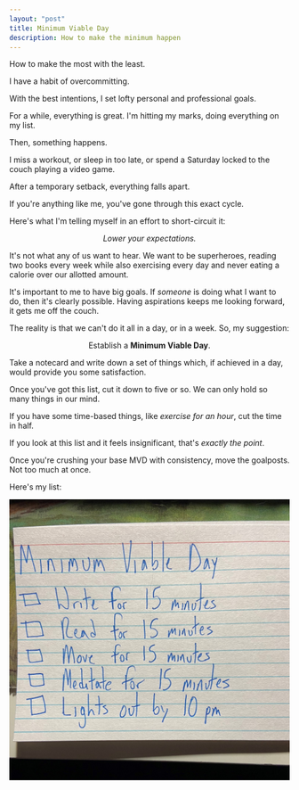 ```yaml
---
layout: "post"
title: Minimum Viable Day
description: How to make the minimum happen
---
```

<description>How to make the most with the least.</description>

I have a habit of overcommitting.

With the best intentions, I set lofty personal and professional goals. 

For a while, everything is great. I'm hitting my marks, doing everything on my list.

Then, something happens. 

I miss a workout, or sleep in too late, or spend a Saturday locked to the couch playing a video game. 

After a temporary setback, everything falls apart.

If you're anything like me, you've gone through this exact cycle.

Here's what I'm telling myself in an effort to short-circuit it:

<p align="center"><em>Lower your expectations.</em></p>

It's not what any of us want to hear. We want to be superheroes, reading two books every week while also exercising every day and never eating a calorie over our allotted amount.

It's important to me to have big goals. If *someone* is doing what I want to do, then it's clearly possible. Having aspirations keeps me looking forward, it gets me off the couch.

The reality is that we can't do it all in a day, or in a week. So, my suggestion:

<p align="center">Establish a <strong>Minimum Viable Day</strong>.</p>

Take a notecard and write down a set of things which, if achieved in a day, would provide you some satisfaction.

Once you've got this list, cut it down to five or so. We can only hold so many things in our mind.

If you have some time-based things, like *exercise for an hour*, cut the time in half.

If you look at this list and it feels insignificant, that's *exactly the point*. 

Once you're crushing your base MVD with consistency, move the goalposts. Not too much at once.

Here's my list:

![Minimum Viable Day notecard](/uploads/minimumviableday.jpeg)
